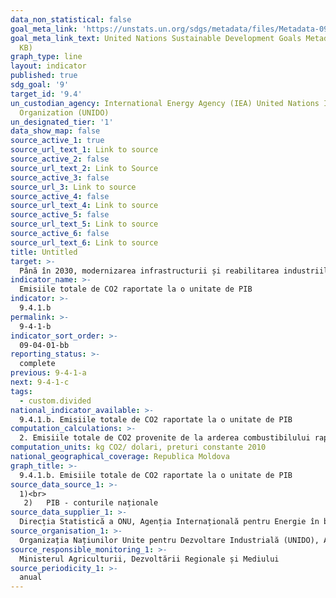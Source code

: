 ```yaml
---
data_non_statistical: false
goal_meta_link: 'https://unstats.un.org/sdgs/metadata/files/Metadata-09-04-01.pdf '
goal_meta_link_text: United Nations Sustainable Development Goals Metadata (PDF 516
  KB)
graph_type: line
layout: indicator
published: true
sdg_goal: '9'
target_id: '9.4'
un_custodian_agency: International Energy Agency (IEA) United Nations Industrial Development
  Organization (UNIDO)
un_designated_tier: '1'
data_show_map: false
source_active_1: true
source_url_text_1: Link to source
source_active_2: false
source_url_text_2: Link to Source
source_active_3: false
source_url_3: Link to source
source_active_4: false
source_url_text_4: Link to source
source_active_5: false
source_url_text_5: Link to source
source_active_6: false
source_url_text_6: Link to source
title: Untitled
target: >-
  Până în 2030, modernizarea infrastructurii și reabilitarea industriilor pentru a deveni  durabile, cu eficiență sporită în utilizarea resurselor și adoptare sporită a tehnologiilor și proceselor industriale curate și ecologice, toate țările luând măsuri în conformitate cu capacitățile respective ale acestora
indicator_name: >-
  Emisiile totale de CO2 raportate la o unitate de PIB
indicator: >-
  9.4.1.b
permalink: >-
  9-4-1-b
indicator_sort_order: >-
  09-04-01-bb
reporting_status: >-
  complete
previous: 9-4-1-a
next: 9-4-1-c
tags:
  - custom.divided
national_indicator_available: >-
  9.4.1.b. Emisiile totale de CO2 raportate la o unitate de PIB
computation_calculations: >-
  2. Emisiile totale de CO2 provenite de la arderea combustibilului raportate la total PIB pe economie  .
computation_units: kg CO2/ dolari, preturi constante 2010
national_geographical_coverage: Republica Moldova
graph_title: >-
  9.4.1.b. Emisiile totale de CO2 raportate la o unitate de PIB
source_data_source_1: >-
  1)<br> 
   2)   PIB - conturile naționale
source_data_supplier_1: >-
  Direcția Statistică a ONU, Agenția Internațională pentru Energie în baza datelor naționale privind energia
source_organisation_1: >-
  Organizația Națiunilor Unite pentru Dezvoltare Industrială (UNIDO), Agenția Internațională pentru Energie
source_responsible_monitoring_1: >-
  Ministerul Agriculturii, Dezvoltării Regionale și Mediului
source_periodicity_1: >-
  anual
---
```

